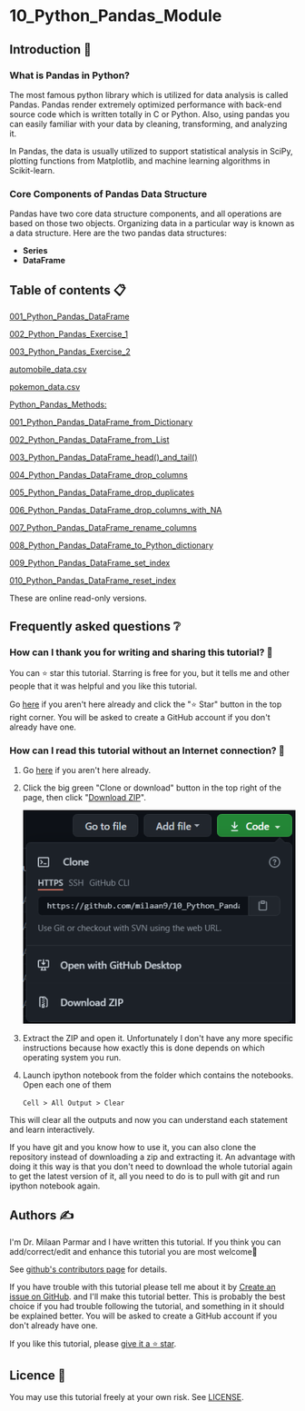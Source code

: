 # 10_Python_Pandas_Module


## Introduction 👋

### What is Pandas in Python?
The most famous python library which is utilized for data analysis is called Pandas. Pandas render extremely optimized performance with back-end source code which is written totally in C or Python. Also, using pandas you can easily familiar with your data by cleaning, transforming, and analyzing it.

In Pandas, the data is usually utilized to support statistical analysis in SciPy, plotting functions from Matplotlib, and machine learning algorithms in Scikit-learn.

### Core Components of Pandas Data Structure
Pandas have two core data structure components, and all operations are based on those two objects. Organizing data in a particular way is known as a data structure. Here are the two pandas data structures:

* **Series**
* **DataFrame**


## Table of contents 📋


[001_Python_Pandas_DataFrame](https://github.com/milaan9/10_Python_Pandas_Module/blob/main/001_Python_Pandas_DataFrame.ipynb)


[002_Python_Pandas_Exercise_1](https://github.com/milaan9/10_Python_Pandas_Module/blob/main/002_Python_Pandas_Exercise_1.ipynb)


[003_Python_Pandas_Exercise_2](https://github.com/milaan9/10_Python_Pandas_Module/blob/main/003_Python_Pandas_Exercise_2.ipynb)


[automobile_data.csv](https://github.com/milaan9/10_Python_Pandas_Module/blob/main/automobile_data.csv)


[pokemon_data.csv](https://github.com/milaan9/10_Python_Pandas_Module/blob/main/pokemon_data.csv)


[Python_Pandas_Methods:](https://github.com/milaan9/10_Python_Pandas_Module/tree/main/001_Python_Pandas_Methods)


   [001_Python_Pandas_DataFrame_from_Dictionary](https://github.com/milaan9/10_Python_Pandas_Module/blob/main/001_Python_Pandas_Methods/001_Python_Pandas_DataFrame_from_Dictionary.ipynb)
   
   [002_Python_Pandas_DataFrame_from_List](https://github.com/milaan9/10_Python_Pandas_Module/blob/main/001_Python_Pandas_Methods/002_Python_Pandas_DataFrame_from_List.ipynb)
   
   [003_Python_Pandas_DataFrame_head()_and_tail()](https://github.com/milaan9/10_Python_Pandas_Module/blob/main/001_Python_Pandas_Methods/003_Python_Pandas_DataFrame_head()_and_tail().ipynb)
   
   [004_Python_Pandas_DataFrame_drop_columns](https://github.com/milaan9/10_Python_Pandas_Module/blob/main/001_Python_Pandas_Methods/004_Python_Pandas_DataFrame_drop_columns.ipynb)
   
   [005_Python_Pandas_DataFrame_drop_duplicates](https://github.com/milaan9/10_Python_Pandas_Module/blob/main/001_Python_Pandas_Methods/005_Python_Pandas_DataFrame_drop_duplicates.ipynb)
   
   [006_Python_Pandas_DataFrame_drop_columns_with_NA](https://github.com/milaan9/10_Python_Pandas_Module/blob/main/001_Python_Pandas_Methods/006_Python_Pandas_DataFrame_drop_columns_with_NA.ipynb)
   
   [007_Python_Pandas_DataFrame_rename_columns](https://github.com/milaan9/10_Python_Pandas_Module/blob/main/001_Python_Pandas_Methods/007_Python_Pandas_DataFrame_rename_columns.ipynb)
   
   [008_Python_Pandas_DataFrame_to_Python_dictionary](https://github.com/milaan9/10_Python_Pandas_Module/blob/main/001_Python_Pandas_Methods/008_Python_Pandas_DataFrame_to_Python_dictionary.ipynb)
   
   [009_Python_Pandas_DataFrame_set_index](https://github.com/milaan9/10_Python_Pandas_Module/blob/main/001_Python_Pandas_Methods/009_Python_Pandas_DataFrame_set_index.ipynb)
   
   [010_Python_Pandas_DataFrame_reset_index](https://github.com/milaan9/10_Python_Pandas_Module/blob/main/001_Python_Pandas_Methods/010_Python_Pandas_DataFrame_reset_index.ipynb)


These are online read-only versions.


## Frequently asked questions ❔

### How can I thank you for writing and sharing this tutorial? 🌷

You can ⭐ star this tutorial. Starring is free for you, but it tells me and other people that it was helpful and you like this tutorial.

Go [here](https://github.com/milaan9/10_Python_Pandas_Module) if you aren't here already and click the "⭐ Star" button in the top right corner. You will be asked to create a GitHub account if you don't already have one.

### How can I read this tutorial without an Internet connection? 🤔

1. Go [here](https://github.com/milaan9/10_Python_Pandas_Module) if you aren't here already.
    
2. Click the big green "Clone or download" button in the top right of the page, then click "[Download ZIP](https://github.com/milaan9/10_Python_Pandas_Module/archive/refs/heads/main.zip)".

    ![Download ZIP](img/dnld_rep.png)

3. Extract the ZIP and open it. Unfortunately I don't have any more specific instructions because how exactly this is done depends on which operating system you run.
    
4. Launch ipython notebook from the folder which contains the notebooks. Open each one of them
  
    `Cell > All Output > Clear`
    
This will clear all the outputs and now you can understand each statement and learn interactively.

If you have git and you know how to use it, you can also clone the repository instead of downloading a zip and extracting it. An advantage with doing it this way is that you don't need to download the whole tutorial again to get the latest version of it, all you need to do is to pull with git and run ipython notebook again.


## Authors ✍️

I'm Dr. Milaan Parmar and I have written this tutorial. If you think you can add/correct/edit and enhance this tutorial you are most welcome🙏

See [github's contributors page](https://github.com/milaan9/10_Python_Pandas_Module/graphs/contributors) for details.

If you have trouble with this tutorial please tell me about it by [Create an issue on GitHub](https://github.com/milaan9/10_Python_Pandas_Module/issues/new). and I'll make this tutorial better. This is probably the best choice if you had trouble following the tutorial, and something in it should be explained better. You will be asked to create a GitHub account if you don't already have one.

If you like this tutorial, please [give it a ⭐ star](https://github.com/milaan9/10_Python_Pandas_Module).


## Licence 📜

You may use this tutorial freely at your own risk. See [LICENSE](./LICENSE).

